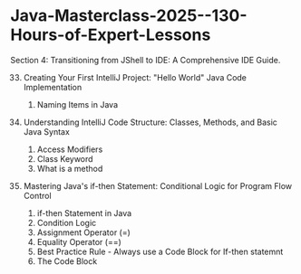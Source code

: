 # Java-Masterclass-2025--130-Hours-of-Expert-Lessons

Section 4: Transitioning from JShell to IDE: A Comprehensive IDE Guide.

33. Creating Your First IntelliJ Project: "Hello World" Java Code Implementation
    1. Naming Items in Java

34. Understanding IntelliJ Code Structure: Classes, Methods, and Basic Java Syntax
    1. Access Modifiers
    2. Class Keyword
    3. What is a method

35. Mastering Java's if-then Statement: Conditional Logic for Program Flow Control
    1. if-then Statement in Java
    2. Condition Logic
    3. Assignment Operator (=)
    4. Equality Operator (==)
    5. Best Practice Rule - Always use a Code Block for If-then statemnt
    6. The Code Block
